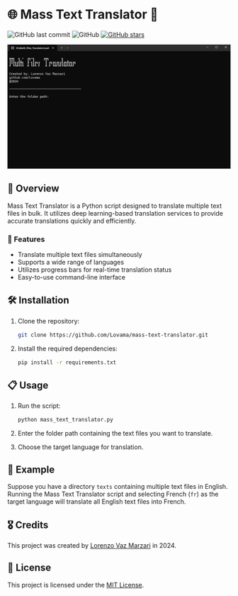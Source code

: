 # 🌐 Mass Text Translator 📝

![GitHub last commit](https://img.shields.io/github/last-commit/Lovama/mass-text-translator)
![GitHub](https://img.shields.io/github/license/Lovama/mass-text-translator)
[![GitHub stars](https://img.shields.io/github/stars/Lovama/mass-text-translator?style=social)](https://github.com/Lovama/mass-text-translator/stargazers)

![Translator in Action](demo.gif)

## 🚀 Overview

Mass Text Translator is a Python script designed to translate multiple text files in bulk. It utilizes deep learning-based translation services to provide accurate translations quickly and efficiently.

### 🎉 Features

- Translate multiple text files simultaneously
- Supports a wide range of languages
- Utilizes progress bars for real-time translation status
- Easy-to-use command-line interface

## 🛠️ Installation

1. Clone the repository:

    ```bash
    git clone https://github.com/Lovama/mass-text-translator.git
    ```

2. Install the required dependencies:

    ```bash
    pip install -r requirements.txt
    ```

## 📋 Usage

1. Run the script:

    ```bash
    python mass_text_translator.py
    ```

2. Enter the folder path containing the text files you want to translate.
3. Choose the target language for translation.

## 📝 Example

Suppose you have a directory `texts` containing multiple text files in English. Running the Mass Text Translator script and selecting French (`fr`) as the target language will translate all English text files into French.

## 🎖️ Credits

This project was created by [Lorenzo Vaz Marzari](https://github.com/Lovama) in 2024.

## 📄 License

This project is licensed under the [MIT License](LICENSE).
